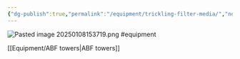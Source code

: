 ```yaml
---
{"dg-publish":true,"permalink":"/equipment/trickling-filter-media/","noteIcon":"","created":"2025-01-08T15:37:18.412-06:00"}
---
```


![Pasted image 20250108153719.png](/img/user/Secondary/Images/Pasted%20image%2020250108153719.png)
#equipment 

[[Equipment/ABF towers\|ABF towers]]